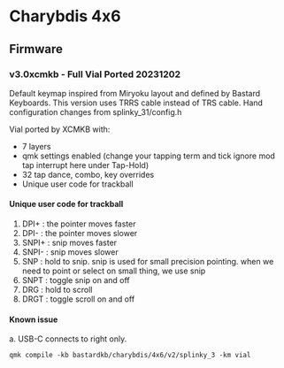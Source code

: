 # Charybdis 4x6

## Firmware

### v3.0xcmkb - Full Vial Ported 20231202 


Default keymap inspired from Miryoku layout and defined by Bastard Keyboards. This version uses TRRS cable instead of TRS cable. Hand configuration changes from splinky_31/config.h

Vial ported by XCMKB with:
- 7 layers
- qmk settings enabled (change your tapping term and tick ignore mod tap interrupt here under Tap-Hold)
- 32 tap dance, combo, key overrides
- Unique user code for trackball

#### Unique user code for trackball
1. DPI+ : the pointer moves faster
2. DPI- : the pointer moves slower
3. SNPI+ : snip moves faster
4. SNPI- : snip moves slower
5. SNP : hold to snip. snip is used for small precision pointing. when we need to point or select on small thing, we use snip
6. SNPT : toggle snip on and off
7. DRG : hold to scroll
8. DRGT : toggle scroll on and off

#### Known issue
a. USB-C connects to right only.

```qmk compile -kb bastardkb/charybdis/4x6/v2/splinky_3 -km vial```
